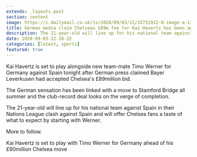 ```yaml
---
extends: _layouts.post
section: content
image: https://i.dailymail.co.uk/1s/2020/09/03/12/32731912-0-image-a-13_1599131790164.jpg 
title: German media claim Chelseas £89m fee for Kai Havertz has been agreed with Bayer Leverkusen 
description: The 21-year-old will line up for his national team against Spain in their Nations League clash against Spain and will offer Chelsea fans a taste of what to expect by starting with  Werner. 
date: 2020-09-03-12-28-22 
categories: [latest, sports] 
featured: true 
--- 
```

Kai Havertz is set to play alongside new team-mate Timo Werner for Germany against Spain tonight after German press claimed Bayer Leverkusen had accepted Chelsea's £89million bid. 

The German sensation has been linked with a move to Stamford Bridge all summer and the club-record deal looks on the verge of completion. 

The 21-year-old will line up for his national team against Spain in their Nations League clash against Spain and will offer Chelsea fans a taste of what to expect by starting with Werner.

More to follow. 

Kai Havertz is set to play with Timo Werner for Germany ahead of his £90million Chelsea move

